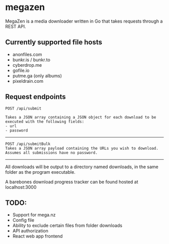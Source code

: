 # megazen

MegaZen is a media downloader written in Go that takes requests through a REST API. 

## Currently supported file hosts

- anonfiles.com
- bunkr.is / bunkr.to
- cyberdrop.me
- gofile.io
- putme.ga (only albums)
- pixeldrain.com

## Request endpoints

    POST /api/submit
    
    Takes a JSON array containing a JSON object for each download to be executed with the following fields:
    - url
    - password
---
    POST /api/submitBulk
    Takes a JSON array payload containing the URLs you wish to download. Assumes all submissions have no password.
---
All downloads will be output to a directory named downloads, in the same folder as the program executable.

A barebones download progress tracker can be found hosted at localhost:3000

## TODO:

- Support for mega.nz
- Config file
- Ability to exclude certain files from folder downloads
- API authorization
- React web app frontend

